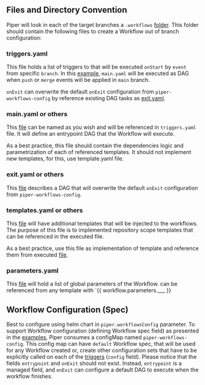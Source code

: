 ## Files and Directory Convention

Piper will look in each of the target branches a `.workflows` [folder](../examples/.workflows). This folder should contain the following files to create a Workflow out of branch configuration:

### triggers.yaml

This file holds a list of triggers to that will be executed `onStart` by `event` from specific `branch`. In this [example](../examples/.workflows/triggers.yaml), `main.yaml` will be executed as DAG when `push` or `merge` events will be applied in `main` branch. 

`onExit` can overwrite the default `onExit` configuration from `piper-workflows-config` by reference existing DAG tasks as [exit.yaml](../examples/.workflows/exit.yaml).

###  main.yaml or others 

This [file](../examples/.workflows/main.yaml) can be named as you wish and will be referenced in `triggers.yaml` file. It will define an entrypoint DAG that the Workflow will execute.

As a best practice, this file should contain the dependencies logic and parametrization of each of referenced templates. It should not implement new templates, for this, use template.yaml file.

###  exit.yaml or others

This [file](../examples/.workflows/exit.yaml) describes a DAG that will overwrite the default `onExit` configuration from `piper-workflows-config`.

###  templates.yaml or others

This [file](../examples/.workflows/templates.yaml) will have additional templates that will be injected to the workflows. The purpose of this file is to implemented repository scope templates that can be referenced in the executed file.

As a best practice, use this file as implementation of template and reference them from executed [file](../examples/.workflows/main.yaml).

###  parameters.yaml

This [file](../examples/.workflows/parameters.yaml) will hold a list of global parameters of the Workflow. can be referenced from any template with `{{ workflow.parameters.___ }}


## Workflow Configuration (Spec)

Best to configure using helm chart in `piper.workflowsConfig` parameter.
To support Workflow configuration (defining Workflow spec field) as presented in the [examples](../examples/config.yaml), Piper consumes a configMap named `piper-workflows-config`. This config map can have `default` Workflow spec, that will be used for any Workflow created or, create other configuration sets that have to be explicitly called on each of the [triggers](../examples/.workflows/triggers.yaml) (`config` field). Please notice that the fields `entrypoint` and `onExit` should not exist. Instead, `entrypoint` is a managed field, and `onExit` can configure a default DAG to execute when the workflow finishes.  


